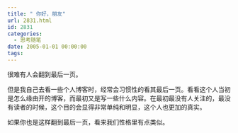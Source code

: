 ```yaml
---
title: " 你好，朋友"
url: 2831.html
id: 2831
categories:
  - 思考随笔
date: 2005-01-01 00:00:00
tags:
---
```


很难有人会翻到最后一页。

但是我自己去看一些个人博客时，经常会习惯性的看其最后一页。看看这个人当初是怎么缘由开的博客，而最初又是写一些什么内容。在最初最没有人关注的，最没有读者的时候，这个目的会显得非常单纯和明显，这个人也更加的真实。

如果你也是这样翻到最后一页，看来我们性格里有点类似。